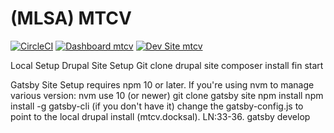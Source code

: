 # (MLSA) MTCV

[![CircleCI](https://circleci.com/gh/broeker/mtcv.svg?style=shield)](https://circleci.com/gh/broeker/mtcv)
[![Dashboard mtcv](https://img.shields.io/badge/dashboard-mtcv-yellow.svg)](https://dashboard.pantheon.io/sites/ad79477c-5d06-4234-b6b8-582ebeee0e5c#dev/code)
[![Dev Site mtcv](https://img.shields.io/badge/site-mtcv-blue.svg)](http://dev-mtcv.pantheonsite.io/)

Local Setup
Drupal Site Setup
Git clone drupal site
composer install
fin start


Gatsby Site Setup
requires npm 10 or later. If you're using nvm to manage various version: nvm use 10 (or newer)
git clone gatsby site
npm install
npm install -g gatsby-cli (if you don't have it)
change the gatsby-config.js to point to the local drupal install (mtcv.docksal). LN:33-36.
gatsby develop

